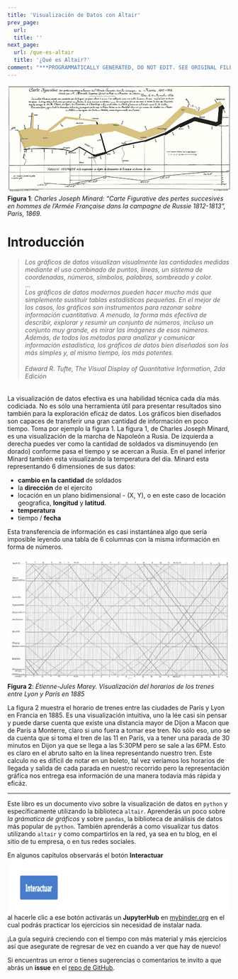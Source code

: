 ```yaml
---
title: 'Visualización de Datos con Altair'
prev_page:
  url: 
  title: ''
next_page:
  url: /que-es-altair
  title: '¿Qué es Altair?'
comment: "***PROGRAMMATICALLY GENERATED, DO NOT EDIT. SEE ORIGINAL FILES IN /content***"
---
```

![Marcha de Napoleón](images/napoleon.gif)
<br>**Figura 1**: _Charles Joseph Minard: “Carte Figurative des pertes succesives en hommes de l’Armée Française dans la campagne de Russie 1812-1813”, Paris, 1869._
# Introducción

>_Los gráficos de datos visualizan visualmente las cantidades medidas mediante el uso combinado de puntos, líneas, un sistema de coordenadas, números, símbolos, palabras, sombreado y color._<br>...<br>
_Los gráficos de datos modernos pueden hacer mucho más que simplemente sustituir tablas estadísticas pequeñas. En el mejor de los casos, los gráficos son instrumentos para razonar sobre información cuantitativa. A menudo, la forma más efectiva de describir, explorar y resumir un conjunto de números, incluso un conjunto muy grande, es mirar las imágenes de esos números. Además, de todos los métodos para analizar y comunicar información estadística, los gráficos de datos bien diseñados son los más simples y, al mismo tiempo, los más potentes._ <br>
> ###### Edward R. Tufte, *The Visual Display of Quantitative Information*, 2da Edición


La visualización de datos efectiva es una habilidad técnica cada día más codiciada. No es sólo una herramienta útil para presentar resultados sino también para la exploración eficáz de datos. 
Los gráficos bien diseñados son capaces de transferir una gran cantidad de información en poco tiempo. Toma por ejemplo la figura 1. La figura 1, de Charles Joseph Minard, es una visualización de la marcha de Napoleón a Rusia. De izquierda a derecha puedes ver como la cantidad de soldados va disminuyendo (en dorado) conforme pasa el tiempo y se acercan a Rusia. En el panel inferior Minard también esta visualizando la temperatura del día. Minard esta representando 6 dimensiones de sus datos:
* **cambio en la cantidad** de soldados
* la **dirección** de el ejercito
* locación en un plano bidimensional - (X, Y), o en este caso de locación geografica, **longitud** y **latitud**.
* **temperatura**
* tiempo / **fecha**

Esta transferencia de información es casi instantánea algo que sería imposible leyendo una tabla de 6 columnas con la misma información en forma de números.

![paris](images/paris.jpeg)
<br>**Figura 2**: _Étienne-Jules Marey. Visualización del horarios de los trenes entre Lyon y París en 1885_

La figura 2 muestra el horario de trenes entre las ciudades de París y Lyon en Francia en 1885. Es una visualización intuitiva, uno la lée casi sin pensar y puede darse cuenta que existe una distancia mayor de Dijon a Macon que de París a Monterre, claro si uno fuera a tomar ese tren. No sólo eso, uno se da cuenta que si toma el tren de las 11 en París, va a tener una parada de 30 minutos en Dijon ya que se llega a las 5:30PM pero se sale a las 6PM. Esto es claro en el abruto salto en la línea representando nuestro tren. Este calculo no es díficil de notar en un boleto, tal vez veríamos los horarios de llegada y salida de cada parada en nuestro recorrido pero la representación gráfica nos entrega esa información de una manera todavía más rápida y eficáz.

*** 

Este libro es un documento vivo sobre la visualización de datos en `python` y específicamente utilizando la biblioteca `altair`. Aprenderás un poco sobre _la grámatica de gráficos_ y sobre `pandas`, la biblioteca de análisis de datos más popular de `python`. También aprenderás a como visualizar tus datos utilizando `altair` y como compartirlos en la red, ya sea en tu blog, en el sitio de tu empresa, o en tus redes sociales. 

En algunos capítulos observarás el botón __Interactuar__<br>
<img src="images/interactuar.png" alt="Interactuar" height="120">
<br> al hacerle clic a ese botón activarás un __JupyterHub__ en [mybinder.org](https://mybinder.org) en el cual podrás practicar los ejercicios sin necesidad de instalar nada. 

¡La guía seguirá creciendo con el tiempo con más material y más ejercicios así que asegurate de regresar de vez en cuando a ver que hay de nuevo!

Si encuentras un error o tienes sugerencias o comentarios te invito a que abrás un __issue__ en el [repo de GitHub](https://github.com/cimarron-io/guia-altair/issues).
